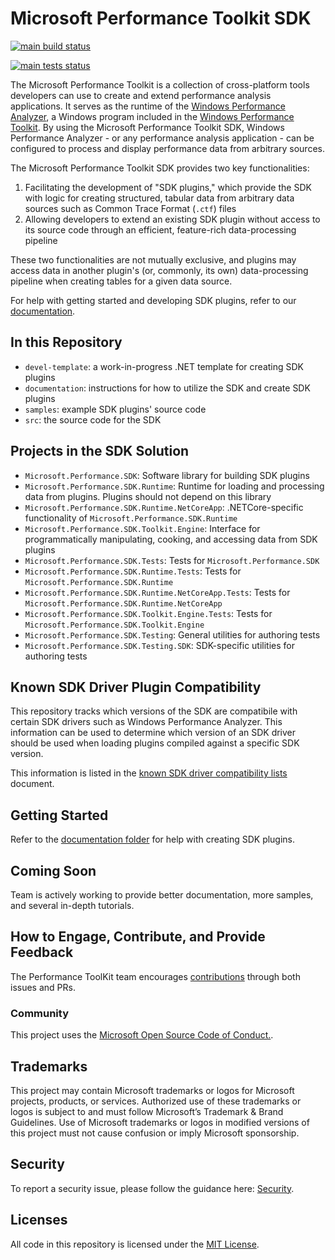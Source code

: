 # Microsoft Performance Toolkit SDK

[![main build status](https://github.com/microsoft/microsoft-performance-toolkit-sdk/actions/workflows/main_build_status.yml/badge.svg)](https://github.com/microsoft/microsoft-performance-toolkit-sdk/actions/workflows/main_build_status.yml)

[![main tests status](https://github.com/microsoft/microsoft-performance-toolkit-sdk/actions/workflows/main_tests_status.yml/badge.svg)](https://github.com/microsoft/microsoft-performance-toolkit-sdk/actions/workflows/main_tests_status.yml)

The Microsoft Performance Toolkit is a collection of cross-platform tools developers can use to create 
and extend performance analysis applications. It serves as the runtime of the [Windows Performance Analyzer](https://docs.microsoft.com/en-us/windows-hardware/test/wpt/windows-performance-analyzer), 
a Windows program included in the [Windows Performance Toolkit](https://docs.microsoft.com/en-us/windows-hardware/test/wpt/). 
By using the Microsoft Performance Toolkit SDK, Windows Performance Analyzer - or any performance analysis application - 
can be configured to process and display performance data from arbitrary sources.

The Microsoft Performance Toolkit SDK provides two key functionalities:
1) Facilitating the development of "SDK plugins," which provide the SDK with logic for creating structured, 
tabular data from arbitrary data sources such as Common Trace Format (`.ctf`) files
2) Allowing developers to extend an existing SDK plugin without access to its source code through an efficient,
feature-rich data-processing pipeline

These two functionalities are not mutually exclusive, and plugins may access data in another plugin's (or, commonly, its own) 
data-processing pipeline when creating tables for a given data source.

For help with getting started and developing SDK plugins, refer to our [documentation](./documentation/README.md).

## In this Repository
* `devel-template`: a work-in-progress .NET template for creating SDK plugins
* `documentation`: instructions for how to utilize the SDK and create SDK plugins
* `samples`: example SDK plugins' source code
* `src`: the source code for the SDK

## Projects in the SDK Solution
* `Microsoft.Performance.SDK`: Software library for building SDK plugins
* `Microsoft.Performance.SDK.Runtime`: Runtime for loading and processing data from plugins. Plugins should not depend on this library
* `Microsoft.Performance.SDK.Runtime.NetCoreApp`: .NETCore-specific functionality of `Microsoft.Performance.SDK.Runtime`
* `Microsoft.Performance.SDK.Toolkit.Engine`: Interface for programmatically manipulating, cooking, and accessing data from SDK plugins
* `Microsoft.Performance.SDK.Tests`: Tests for `Microsoft.Performance.SDK`
* `Microsoft.Performance.SDK.Runtime.Tests`: Tests for `Microsoft.Performance.SDK.Runtime`
* `Microsoft.Performance.SDK.Runtime.NetCoreApp.Tests`: Tests for `Microsoft.Performance.SDK.Runtime.NetCoreApp`
* `Microsoft.Performance.SDK.Toolkit.Engine.Tests`: Tests for `Microsoft.Performance.SDK.Toolkit.Engine`
* `Microsoft.Performance.SDK.Testing`: General utilities for authoring tests
* `Microsoft.Performance.SDK.Testing.SDK`: SDK-specific utilities for authoring tests 

## Known SDK Driver Plugin Compatibility

This repository tracks which versions of the SDK are compatibile with certain SDK drivers such as Windows Performance Analyzer. This information can be used to determine which version of an SDK driver should be used when loading plugins compiled against a specific SDK version.

This information is listed in the [known SDK driver compatibility lists](./documentation/Known-SDK-Driver-Compatibility/README.md) document.

## Getting Started

Refer to the [documentation folder](./documentation/README.md) for help with creating SDK plugins.

## Coming Soon

Team is actively working to provide better documentation, more samples, and several in-depth tutorials.

## How to Engage, Contribute, and Provide Feedback

The Performance ToolKit team encourages [contributions](CONTRIBUTING.md) through both issues and PRs.

### Community

This project uses the [Microsoft Open Source Code of Conduct.](https://opensource.microsoft.com/codeofconduct).

## Trademarks

This project may contain Microsoft trademarks or logos for Microsoft projects, products, or services. Authorized use of these trademarks or logos is subject to and must follow Microsoft’s Trademark & Brand Guidelines. Use of Microsoft trademarks or logos in modified versions of this project must not cause confusion or imply Microsoft sponsorship.

## Security

To report a security issue, please follow the guidance here: [Security](SECURITY.md).

## Licenses

All code in this repository is licensed under the [MIT License](LICENSE.txt).

